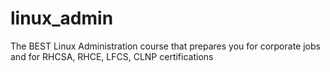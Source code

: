 # linux_admin
The BEST Linux Administration course that prepares you for corporate jobs and for RHCSA, RHCE, LFCS, CLNP certifications
